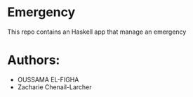 # Emergency
This repo contains an Haskell app that manage an emergency
# Authors:
 * OUSSAMA EL-FIGHA
 * Zacharie Chenail-Larcher
